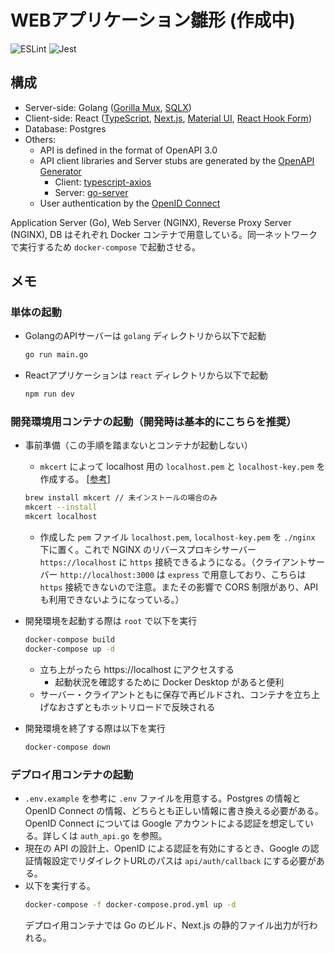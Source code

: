 # WEBアプリケーション雛形 (作成中)
![ESLint](https://github.com/yokotani92/my-app/workflows/ESLint/badge.svg)
![Jest](https://github.com/yokotani92/my-app/workflows/Jest/badge.svg)

## 構成
- Server-side: Golang ([Gorilla Mux](https://github.com/gorilla/mux), [SQLX](https://github.com/jmoiron/sqlx))
- Client-side: React ([TypeScript](https://www.typescriptlang.org/), [Next.js](https://nextjs.org/), [Material UI](https://material-ui.com/), [React Hook Form](https://react-hook-form.com/))
- Database: Postgres
- Others:
  - API is defined in the format of OpenAPI 3.0
  - API client libraries and Server stubs are generated by the [OpenAPI Generator](https://github.com/OpenAPITools/openapi-generator)
    - Client: [typescript-axios](https://github.com/OpenAPITools/openapi-generator/blob/master/docs/generators/typescript-axios.md)
    - Server: [go-server](https://github.com/OpenAPITools/openapi-generator/blob/master/docs/generators/go-server.md)
  - User authentication by the [OpenID Connect](https://openid.net/connect/)

Application Server (Go), Web Server (NGINX), Reverse Proxy Server (NGINX), DB はそれぞれ Docker コンテナで用意している。同一ネットワークで実行するため `docker-compose` で起動させる。

## メモ
### 単体の起動
- GolangのAPIサーバーは `golang` ディレクトリから以下で起動
  ```bash
  go run main.go
  ```
- Reactアプリケーションは `react` ディレクトリから以下で起動
  ```bash
  npm run dev
  ```

### 開発環境用コンテナの起動（開発時は基本的にこちらを推奨）
- 事前準備（この手順を踏まないとコンテナが起動しない）
  - `mkcert` によって localhost 用の `localhost.pem` と `localhost-key.pem` を作成する。 [[参考](https://qiita.com/rkunihiro/items/530b5dc685bd3bff2082)]
  ```bash
  brew install mkcert // 未インストールの場合のみ
  mkcert --install
  mkcert localhost
  ```
  - 作成した `pem` ファイル `localhost.pem`, `localhost-key.pem` を `./nginx` 下に置く。これで NGINX のリバースプロキシサーバー `https://localhost` に `https` 接続できるようになる。（クライアントサーバー `http://localhost:3000` は `express` で用意しており、こちらは `https` 接続できないので注意。またその影響で CORS 制限があり、API も利用できないようになっている。）
- 開発環境を起動する際は `root` で以下を実行
    ```bash
    docker-compose build
    docker-compose up -d
    ```
  - 立ち上がったら https://localhost にアクセスする
    - 起動状況を確認するために Docker Desktop があると便利
  - サーバー・クライアントともに保存で再ビルドされ、コンテナを立ち上げなおさずともホットリロードで反映される


- 開発環境を終了する際は以下を実行
  ```bash
  docker-compose down
  ```

### デプロイ用コンテナの起動
- `.env.example` を参考に `.env` ファイルを用意する。Postgres の情報と OpenID Connect の情報、どちらとも正しい情報に書き換える必要がある。OpenID Connect については Google アカウントによる認証を想定している。詳しくは `auth_api.go` を参照。
- 現在の API の設計上、OpenID による認証を有効にするとき、Google の認証情報設定でリダイレクトURLのパスは `api/auth/callback` にする必要がある。
- 以下を実行する。  
  ```bash
  docker-compose -f docker-compose.prod.yml up -d
  ```
  デプロイ用コンテナでは Go のビルド、Next.js の静的ファイル出力が行われる。

